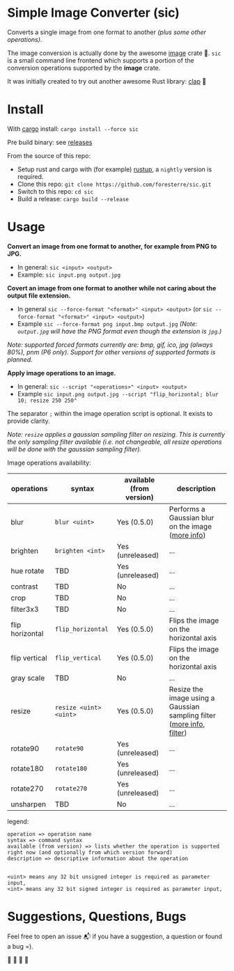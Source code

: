 # Simple Image Converter (sic)

Converts a single image from one format to another _(plus some other operations)_.

The image conversion is actually done by the awesome [image](https://crates.io/crates/image) crate  :balloon:.
`sic` is a small command line frontend which supports a portion of the conversion operations supported by the __image__ crate.

It was initially created to try out another awesome Rust library:  [clap](https://crates.io/crates/clap) :tada:


# Install

With [cargo](https://crates.io/crates/sic) install: `cargo install --force sic`

Pre build binary: see [releases](https://github.com/foresterre/sic/releases)

From the source of this repo:
- Setup rust and cargo with (for example) [rustup](https://rustup.rs/), a `nightly` version is required.
- Clone this repo: `git clone https://github.com/foresterre/sic.git`
- Switch to this repo: `cd sic`
- Build a release: `cargo build --release`


# Usage

**Convert an image from one format to another, for example from PNG to JPG.**
* In general: `sic <input> <output>`
* Example: `sic input.png output.jpg`

**Covert an image from one format to another while not caring about the output file extension.**
* In general `sic --force-format "<format>" <input> <output>` (or  `sic --force-format "<format>" <input> <output>`)
* Example `sic --force-format png input.bmp output.jpg` _(Note: `output.jpg` will have the PNG format even though the extension is `jpg`.)_

_Note: supported forced formats currently are: bmp, gif, ico, jpg (always 80%), pnm (P6 only). Support for other versions of supported formats is planned._

**Apply image operations to an image.**
* In general: `sic --script "<operations>" <input> <output> `
* Example `sic input.png output.jpg --script "flip_horizontal; blur 10; resize 250 250"`

The separator `;` within the image operation script is optional. It exists to provide clarity.  

_Note: `resize` applies a gaussian sampling filter on resizing. This is currently the only sampling filter available (i.e. not changeable, all resize operations will be done with the gaussian sampling filter)._

Image operations availability:


|operations|syntax|available (from version)|description|
|---|---|---|---|
|blur               | `blur <uint>`           | Yes (0.5.0) 	 | Performs a Gaussian blur on the image ([more info](https://docs.rs/image/0.19.0/image/imageops/fn.blur.html)) |
|brighten           | `brighten <int>`        | Yes (unreleased) | ... |
|hue rotate         | TBD                     | Yes (unreleased) | ... |
|contrast           | TBD                     | No               | ... |
|crop               | TBD                     | No               | ... |
|filter3x3          | TBD                     | No               | ... |
|flip horizontal    | `flip_horizontal`       | Yes (0.5.0) 	 | Flips the image on the horizontal axis |
|flip vertical      | `flip_vertical`         | Yes (0.5.0) 	 | Flips the image on the horizontal axis |
|gray scale         | TBD                     | No               | ... |
|resize             | `resize <uint> <uint>`  | Yes (0.5.0) 	 | Resize the image using a Gaussian sampling filter ([more info](https://docs.rs/image/0.19.0/image/imageops/fn.resize.html), [filter](https://docs.rs/image/0.19.0/image/enum.FilterType.html#variant.Gaussian)) |
|rotate90           | `rotate90`              | Yes (unreleased) | ... |
|rotate180          | `rotate180`             | Yes (unreleased) | ... |
|rotate270          | `rotate270`             | Yes (unreleased) | ... |
|unsharpen          | TBD                     | No               | ... |


legend:
```
operation => operation name
syntax => command syntax
available (from version) => lists whether the operation is supported right now (and optionally from which version forward)
description => descriptive information about the operation


<uint> means any 32 bit unsigned integer is required as parameter input,
<int> means any 32 bit signed integer is required as parameter input,
```

# Suggestions, Questions, Bugs

Feel free to open an issue :mailbox_with_mail: if you have a suggestion, a question or found a bug =).

:guitar: :trumpet: :violin: :saxophone: